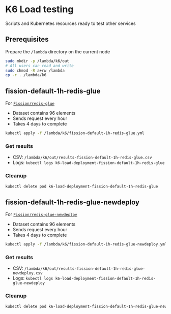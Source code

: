 # K6 Load testing

Scripts and Kubernetes resources ready to test other services

## Prerequisites

Prepare the `/lambda` directory on the current node

```sh
sudo mkdir -p /lambda/k6/out
# All users can read and write
sudo chmod -R a+rw /lambda
cp -r . /lambda/k6
```

## fission-default-1h-redis-glue

For [`Fission/redis-glue`](../Fission/redis-glue)

- Dataset contains 96 elements
- Sends request every hour
- Takes 4 days to complete

```sh
kubectl apply -f /lambda/k6/fission-default-1h-redis-glue.yml
```

### Get results

- CSV: `/lambda/k6/out/results-fission-default-1h-redis-glue.csv`
- Logs: `kubectl logs k6-load-deployment-fission-default-1h-redis-glue`

### Cleanup

```sh
kubectl delete pod k6-load-deployment-fission-default-1h-redis-glue
```

## fission-default-1h-redis-glue-newdeploy

For [`Fission/redis-glue-newdeploy`](../Fission/redis-glue-newdeploy)

- Dataset contains 96 elements
- Sends request every hour
- Takes 4 days to complete

```sh
kubectl apply -f /lambda/k6/fission-default-1h-redis-glue-newdeploy.yml
```

### Get results

- CSV: `/lambda/k6/out/results-fission-default-1h-redis-glue-newdeploy.csv`
- Logs:
  `kubectl logs k6-load-deployment-fission-default-1h-redis-glue-newdeploy`

### Cleanup

```sh
kubectl delete pod k6-load-deployment-fission-default-1h-redis-glue-newdeploy
```
